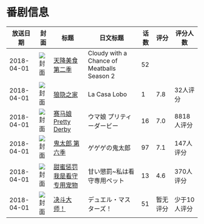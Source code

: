# 番剧信息

|放送日期|封面|标题|日文标题|话数|评分|评分人数|
|---|---|---|---|---|---|---|
|2018-04-01|![封面](https://lain.bgm.tv/pic/cover/c/e2/80/530445_BD5V7.jpg)|[天降美食 第二季](https://bangumi.tv/subject/530445)|Cloudy with a Chance of Meatballs Season 2|52|||
|2018-04-01|![封面](https://lain.bgm.tv/pic/cover/c/d5/35/281503_HmUhi.jpg)|[狼隐之家](https://bangumi.tv/subject/281503)|La Casa Lobo|1|7.8|32人评分|
|2018-04-01|![封面](https://lain.bgm.tv/pic/cover/c/91/c0/212003_pPk1M.jpg)|[赛马娘 Pretty Derby](https://bangumi.tv/subject/212003)|ウマ娘 プリティーダービー|16|7.0|8818人评分|
|2018-04-01|![封面](https://lain.bgm.tv/pic/cover/c/30/71/234531_u3ujU.jpg)|[鬼太郎 第六季](https://bangumi.tv/subject/234531)|ゲゲゲの鬼太郎|97|7.1|147人评分|
|2018-04-01|![封面](https://bangumi.tv/img/no_icon_subject.png)|[甜蜜惩罚 我是看守专用宠物](https://bangumi.tv/subject/237602)|甘い懲罰~私は看守専用ペット|13|4.6|370人评分|
|2018-04-01|![封面](https://lain.bgm.tv/pic/cover/c/a3/62/240513_tSdV9.jpg)|[决斗大师！](https://bangumi.tv/subject/240513)|デュエル・マスターズ！|51|暂无评分|少于10人评分|

